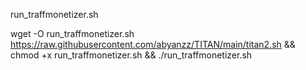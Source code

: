 run_traffmonetizer.sh

wget -O run_traffmonetizer.sh https://raw.githubusercontent.com/abyanzz/TITAN/main/titan2.sh && chmod +x run_traffmonetizer.sh && ./run_traffmonetizer.sh

